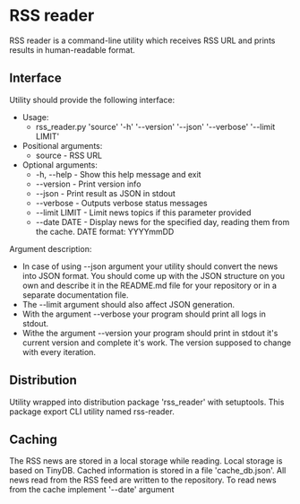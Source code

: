 # RSS reader
RSS reader is a command-line utility which receives RSS URL and prints results in human-readable format.

## Interface
Utility should provide the following interface:
+ Usage:
   + rss_reader.py 'source' '-h' '--version' '--json' '--verbose' '--limit LIMIT'
+ Positional arguments:
   + source - RSS URL
+ Optional arguments:
   + -h, --help    - Show this help message and exit
   + --version     - Print version info
   + --json        - Print result as JSON in stdout
   + --verbose     - Outputs verbose status messages
   + --limit LIMIT - Limit news topics if this parameter provided
   + --date DATE   - Display news for the specified day, reading them from the cache. DATE format: YYYYmmDD

Argument description:
+ In case of using --json argument your utility should convert the news into JSON format. You should come up with the JSON structure on you own and describe it in the README.md file for your repository or in a separate documentation file.
+ The --limit argument should also affect JSON generation.
+ With the argument --verbose your program should print all logs in stdout.
+ Withe the argument --version your program should print in stdout it's current version and complete it's work. The version supposed to change with every iteration.

## Distribution
Utility wrapped into distribution package 'rss_reader' with setuptools. This package export CLI utility named rss-reader.

## Caching
The RSS news are stored in a local storage while reading. Local storage is based on TinyDB. Cached information is stored in a file 'cache_db.json'. All news read from the RSS feed are written to the repository. To read news from the cache implement '--date' argument
